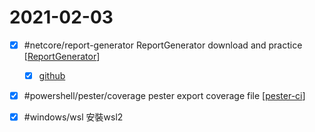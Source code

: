 # 2021-02-03

- [x] #netcore/report-generator ReportGenerator download and practice [[ReportGenerator]]
    - [x] [github](https://github.com/danielpalme/ReportGenerator)
- [x] #powershell/pester/coverage pester export coverage file [[pester-ci]]
- [x] #windows/wsl 安裝wsl2


[//begin]: # "Autogenerated link references for markdown compatibility"
[ReportGenerator]: ../../../../devops/4-test/learning/reportgenerator.md "ReportGenerator"
[pester-ci]: ../../../../devops/2-code/learning/language/Powershell/testing/pester-ci.md "Pester Ci"
[//end]: # "Autogenerated link references"